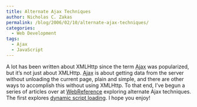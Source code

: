 ```yaml
---
title: Alternate Ajax Techniques
author: Nicholas C. Zakas
permalink: /blog/2006/02/10/alternate-ajax-techniques/
categories:
  - Web Development
tags:
  - Ajax
  - JavaScript
---
```

A lot has been written about XMLHttp since the term <acronym title="Asynchronous JavaScript + XML">Ajax</acronym> was popularized, but it&#8217;s not just about XMLHttp. <acronym title="Asynchronous JavaScript + XML">Ajax</acronym> is about getting data from the server without unloading the current page, plain and simple, and there are other ways to accomplish this without using XMLHttp. To that end, I&#8217;ve begun a series of articles over at <a title="WebReference" rel="external" href="http://www.webreference.com">WebReference</a> exploring alternate Ajax techniques. The first explores <a title="Alternate Ajax Techniques, Part 1" rel="external" href="http://webreference.com/r/pg/ajax_tech/">dynamic script loading</a>. I hope you enjoy!
